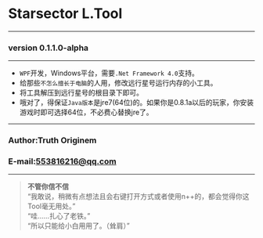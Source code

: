 # Starsector L.Tool
----
### version 0.1.1.0-alpha
----
- `WPF`开发，Windows平台，需要`.Net Framework 4.0`支持。
- 给那些`不怎么擅长于电脑`的人用，修改远行星号运行内存的小工具。  
- 将工具解压到远行星号的根目录下即可。  
- 哦对了，得保证`Java版本`是jre7(64位)的。如果你是0.8.1a以后的玩家，你安装游戏时即可选择64位，不必费心替换jre了。
****
### Author:Truth Originem
### E-mail:553816216@qq.com
****
>**不管你信不信**  
“我敢说，稍微有点想法且会右键打开方式或者使用n++的，都会觉得你这Tool毫无用处。”  
“哇……扎心了老铁。”  
“所以只能给小白用用了。（耸肩）”